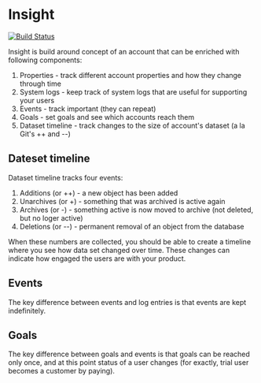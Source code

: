 # Insight

[![Build Status](https://travis-ci.org/activecollab/insight.svg?branch=master)](https://travis-ci.org/activecollab/insight)

Insight is build around concept of an account that can be enriched with following components:

1. Properties       - track different account properties and how they change through time
2. System logs      - keep track of system logs that are useful for supporting your users
3. Events           - track important (they can repeat)
4. Goals            - set goals and see which accounts reach them
5. Dataset timeline - track changes to the size of account's dataset (a la Git's ++ and --)

## Dateset timeline

Dataset timeline tracks four events:

1. Additions (or ++) - a new object has been added
2. Unarchives (or +) - something that was archived is active again
3. Archives (or -) - something active is now moved to archive (not deleted, but no loger active)
4. Deletions (or --) - permanent removal of an object from the database

When these numbers are collected, you should be able to create a timeline where you see how data set changed over time. These changes can indicate how engaged the users are with your product.

## Events

The key difference between events and log entries is that events are kept indefinitely.

## Goals

The key difference between goals and events is that goals can be reached only once, and at this point status of a user changes (for exactly, trial user becomes a customer by paying).